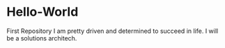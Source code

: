 # Hello-World
First Repository
I am pretty driven and determined to succeed in life.
I will be a solutions architech.
